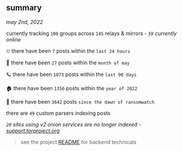 
## summary
_may 2nd, 2022_

currently tracking `100` groups across `145` relays & mirrors - _`59` currently online_

⏲ there have been `7` posts within the `last 24 hours`

🦈 there have been `27` posts within the `month of may`

🪐 there have been `1073` posts within the `last 90 days`

🏚 there have been `1356` posts within the `year of 2022`

🦕 there have been `3642` posts `since the dawn of ransomwatch`

there are `49` custom parsers indexing posts

_`20` sites using v2 onion services are no longer indexed - [support.torproject.org](https://support.torproject.org/onionservices/v2-deprecation/)_

> see the project [README](https://github.com/thetanz/ransomwatch#ransomwatch--) for backend technicals
